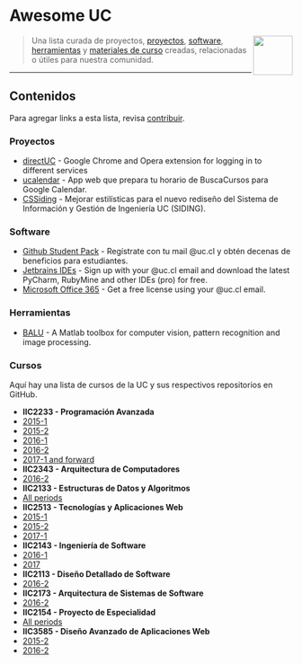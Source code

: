 # Awesome UC

[<img src="./media/logo.png" align="right" width="70">](#contenidos)

> Una lista curada de proyectos, [proyectos](#proyectos), [software](#software), [herramientas](#herramientas) y [materiales de curso](#cursos) creadas, relacionadas o útiles para nuestra comunidad.
---

## Contenidos

Para agregar links a esta lista, revisa [contribuir](CONTRIBUIR.md).

### Proyectos

- [directUC](https://github.com/wachunei/directUC) - Google Chrome and Opera extension for logging in to different services
- [ucalendar](https://github.com/open-source-uc/ucalendar) - App web que prepara tu horario de BuscaCursos para Google Calendar.
- [CSSiding](https://github.com/benjavicente/CSSiding) - Mejorar estilísticas para el nuevo rediseño del Sistema de Información y Gestión de Ingeniería UC (SIDING).

### Software

- [Github Student Pack](https://education.github.com/pack) - Regístrate con tu mail @uc.cl y obtén decenas de beneficios para estudiantes.
- [Jetbrains IDEs](https://www.jetbrains.com/student/) - Sign up with your @uc.cl email and download the latest PyCharm, RubyMine and other IDEs (pro) for free.
- [Microsoft Office 365](https://products.office.com/ES/student/office-in-education) - Get a free license using your @uc.cl email.

### Herramientas

- [BALU](https://github.com/domingomery/Balu) - A Matlab toolbox for computer vision, pattern recognition and image processing.

### Cursos

Aquí hay una lista de cursos de la UC y sus respectivos repositorios en GitHub.

- **IIC2233 - Programación Avanzada**
- [2015-1](https://github.com/IIC2233-2015-1)
- [2015-2](https://github.com/IIC2233-2015-2)
- [2016-1](https://github.com/IIC2233-2016-1)
- [2016-2](https://github.com/IIC2233-2016-02)
- [2017-1 and forward](https://github.com/IIC2233)
- **IIC2343 - Arquitectura de Computadores**
- [2016-2](https://github.com/IIC2343-2016-2)
- **IIC2133 - Estructuras de Datos y Algoritmos**
- [All periods](https://github.com/IIC2133-PUC/)
- **IIC2513 - Tecnologías y Aplicaciones Web**
- [2015-1](https://github.com/IIC2513-2015-1)
- [2015-2](https://github.com/IIC2513-2015-2)
- [2017-1](https://github.com/IIC2513-2017-1)
- **IIC2143 - Ingeniería de Software**
- [2016-1](https://github.com/IIC2143-2016-1)
- [2017](https://github.com/IIC2143-2017)
- **IIC2113 - Diseño Detallado de Software**
- [2016-2](https://github.com/IIC2113-2016-2)
- **IIC2173 - Arquitectura de Sistemas de Software**
- [2016-2](https://github.com/IIC2173-2016-2)
- **IIC2154 - Proyecto de Especialidad**
- [All periods](https://github.com/iic2154-uc-cl)
- **IIC3585 - Diseño Avanzado de Aplicaciones Web**
- [2015-2](https://github.com/IIC3585-2015-2)
- [2016-2](https://github.com/IIC3585-2016-2)
